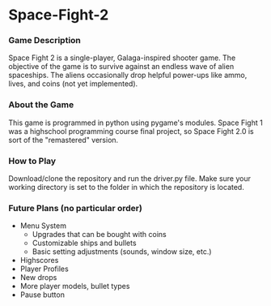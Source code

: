 # Space-Fight-2

### Game Description
Space Fight 2 is a single-player, Galaga-inspired shooter game. The objective of the game is to survive against an endless wave of alien spaceships. The aliens occasionally drop helpful power-ups like ammo, lives, and coins (not yet implemented).

### About the Game
This game is programmed in python using pygame's modules. Space Fight 1 was a highschool programming course final project, so Space Fight 2.0 is sort of the "remastered" version.

### How to Play
Download/clone the repository and run the driver.py file. Make sure your working directory is set to the folder in which the repository is located.

### Future Plans (no particular order)
* Menu System
  * Upgrades that can be bought with coins
  * Customizable ships and bullets
  * Basic setting adjustments (sounds, window size, etc.)
* Highscores
* Player Profiles
* New drops
* More player models, bullet types
* Pause button
